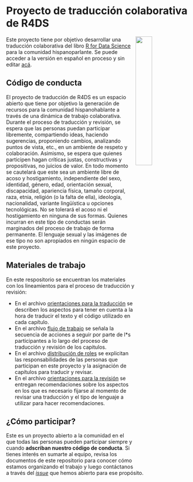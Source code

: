 # Proyecto de traducción colaborativa de R4DS

<a href="url"><img src="https://github.com/cienciadedatos/descripcion-y-orientaciones/blob/master/R4DS.png" align="right" width="30%"></a>

Este proyecto tiene por objetivo desarrollar una traducción colaborativa del libro [R for Data Science](http://r4ds.had.co.nz/) para la comunidad hispanoparlante. Se puede acceder a la versión en español en proceso y sin editar [acá](http://es.r4ds.hadley.nz).


## Código de conducta
El proyecto de traducción de R4DS es un espacio abierto que tiene por objetivo la generación de recursos para la comunidad hispanohablante a través de una dinámica de trabajo colaborativa. Durante el proceso de traducción y revisión, se espera que las personas puedan participar libremente, compartiendo ideas, haciendo sugerencias, proponiendo cambios, analizando puntos de vista, etc., en un ambiente de respeto y colaboración. Asimismo, se espera que quienes participen hagan críticas justas, constructivas y propositivas, no juicios de valor.
En todo momento se cautelará que este sea un ambiente libre de acoso y hostigamiento, independiente del sexo, identidad, género, edad, orientación sexual, discapacidad, apariencia física, tamaño corporal, raza, etnia, religión (o la falta de ella), ideología, nacionalidad, variante lingüística u opciones tecnológicas. No se tolerará el acoso ni el hostigamiento en ninguna de sus formas. Quienes incurran en este tipo de conductas serán marginados del proceso de trabajo de forma permanente. El lenguaje sexual y las imágenes de ese tipo no son apropiados en ningún espacio de este proyecto.

## Materiales de trabajo

En este respositorio se encuentran los materiales con los lineamientos para el proceso de traducción y revisión:

* En el archivo [orientaciones para la traducción](https://github.com/cienciadedatos/descripcion-y-orientaciones/blob/master/orientaciones-traduccion.md) se describen los aspectos para tener en cuenta a la hora de traducir el texto y el código utilizado en cada capítulo.
* En el archivo [flujo de trabajo](https://github.com/cienciadedatos/descripcion-y-orientaciones/blob/master/flujo-trabajo.md) se señala la secuencia de acciones a seguir por parte de l*s participantes a lo largo del proceso de traducción y revisión de los capitulos.
* En el archivo [distribución de roles](https://github.com/cienciadedatos/descripcion-y-orientaciones/blob/master/distribucion-roles.md) se explicitan las responsabilidades de las personas que participan en este proyecto y la asignación de capítulos para traducir y revisar.
* En el archivo [orientaciones para la revisión](https://github.com/cienciadedatos/descripcion-y-orientaciones/blob/master/orientaciones-revision.md) se entregan recomendaciones sobre los aspectos en los que es necesario fijarse al momento de revisar una traducción y el tipo de lenguaje a utilizar para hacer recomendaciones.


## ¿Cómo participar?

Este es un proyecto abierto a la comunidad en el que todas las personas pueden participar siempre y cuando __adscriban nuestro código de conducta__. Si tienes interés en sumarte al equipo, revisa los documentos de este repositorio para conocer cómo estamos organizando el trabajo y luego contáctanos a través del [_issue_](https://github.com/cienciadedatos/descripcion-y-orientaciones/issues/1) que hemos abierto para ese propósito.
